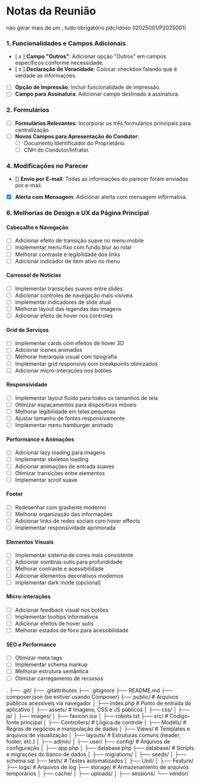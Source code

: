 # Notas da Reunião

não gerar mais de um , tudo obrigatório
pdc/idoso (I2025001/P2025001)

### 1. Funcionalidades e Campos Adicionais

- [ x ] **Campo "Outros"**: Adicionar opção "Outros" em campos específicos conforme necessidade.
- [ x ] **Declaração de Veracidade**: Colocar checkbox falando que é verdade as informações.
- [ ] **Opção de Impressão**: Incluir funcionalidade de impressão.
- [ ] **Campo para Assinatura**: Adicionar campo destinado à assinatura.

### 2. Formulários

- [ ] **Formulários Relevantes**: Incorporar os três formulários principais para centralização.
- [ ] **Novos Campos para Apresentação do Condutor**:
  - [ ] Documento Identificador do Proprietário.
  - [ ] CNH do Condutor/Infrator.

<!-- ### 3. Funcionalidades de Comprovante

- [x] **Geração de Comprovante**: Gerar comprovante individual para cada formulário preenchido. -->

### 4. Modificações no Parecer

- [] **Envio por E-mail**: Todas as informações do parecer foram enviadas por e-mail.
- [x] **Alerta com Mensagem**: Adicionar alerta com mensagem informativa.

<!-- ### 4. Novo Formulário para Parecer

- [x] **Novo Campo - Parecer para Eventos**: Criar campo para menção de parecer em eventos específicos.

### 5. Atualizações de Contato e Localização

- [x] **E-mail de Contato**: Atualizar para o e-mail oficial: `demutranpmpf@gmail.com`
- [x] **Atualização de Localização**: Ajustar o campo de local conforme novas informações fornecidas. -->

### 6. Melhorias de Design e UX da Página Principal

#### Cabeçalho e Navegação

- [ ] Adicionar efeito de transição suave no menu mobile
- [ ] Implementar menu fixo com fundo blur ao rolar
- [ ] Melhorar contraste e legibilidade dos links
- [ ] Adicionar indicador de item ativo no menu

#### Carrossel de Notícias

- [ ] Implementar transições suaves entre slides
- [ ] Adicionar controles de navegação mais visíveis
- [ ] Implementar indicadores de slide atual
- [ ] Melhorar layout das legendas das imagens
- [ ] Adicionar efeito de hover nos controles

#### Grid de Serviços

- [ ] Implementar cards com efeitos de hover 3D
- [ ] Adicionar ícones animados
- [ ] Melhorar hierarquia visual com tipografia
- [ ] Implementar grid responsivo com breakpoints otimizados
- [ ] Adicionar micro-interações nos botões

#### Responsividade

- [ ] Implementar layout fluido para todos os tamanhos de tela
- [ ] Otimizar espaçamentos para dispositivos móveis
- [ ] Melhorar legibilidade em telas pequenas
- [ ] Ajustar tamanho de fontes responsivamente
- [ ] Implementar menu hamburger animado

#### Performance e Animações

- [ ] Adicionar lazy loading para imagens
- [ ] Implementar skeleton loading
- [ ] Adicionar animações de entrada suaves
- [ ] Otimizar transições entre elementos
- [ ] Implementar scroll suave

#### Footer

- [ ] Redesenhar com gradiente moderno
- [ ] Melhorar organização das informações
- [ ] Adicionar links de redes sociais com hover effects
- [ ] Implementar responsividade aprimorada

#### Elementos Visuais

- [ ] Implementar sistema de cores mais consistente
- [ ] Adicionar sombras sutis para profundidade
- [ ] Melhorar contraste e acessibilidade
- [ ] Adicionar elementos decorativos modernos
- [ ] Implementar dark mode (opcional)

#### Micro-interações

- [ ] Adicionar feedback visual nos botões
- [ ] Implementar tooltips informativos
- [ ] Adicionar efeitos de hover sutis
- [ ] Melhorar estados de foco para acessibilidade

#### SEO e Performance

- [ ] Otimizar meta tags
- [ ] Implementar schema markup
- [ ] Melhorar estrutura semântica
- [ ] Otimizar carregamento de recursos

.
├── .git/
├── .gitattributes
├── .gitignore
├── README.md
├── composer.json (se estiver usando Composer)
├── public/ # Arquivos públicos acessíveis via navegador
│ ├── index.php # Ponto de entrada do aplicativo
│ ├── assets/ # Imagens, CSS e JS públicos
│ ├── css/
│ ├── js/
│ ├── images/
│ ├── favicon.ico
│ ├── robots.txt
├── src/ # Código-fonte principal
│ ├── Controllers/ # Lógica de controle
│ ├── Models/ # Regras de negócios e manipulação de dados
│ ├── Views/ # Templates e arquivos de visualização
│ ├── layouts/ # Estruturas comuns (header, footer, etc.)
│ ├── admin/
│ ├── user/
├── config/ # Arquivos de configuração
│ ├── app.php
│ ├── database.php
├── database/ # Scripts e migrações do banco de dados
│ ├── migrations/
│ ├── seeds/
│ ├── schema.sql
├── tests/ # Testes automatizados
│ ├── Unit/
│ ├── Feature/
├── logs/ # Arquivos de log
├── storage/ # Armazenamento de arquivos temporários
│ ├── cache/
│ ├── uploads/
│ ├── sessions/
└── vendor/
